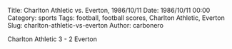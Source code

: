 Title: Charlton Athletic vs. Everton, 1986/10/11
Date: 1986/10/11 00:00
Category: sports
Tags: football, football scores, Charlton Athletic, Everton
Slug: charlton-athletic-vs-everton
Author: carbonero


Charlton Athletic 3 - 2 Everton
